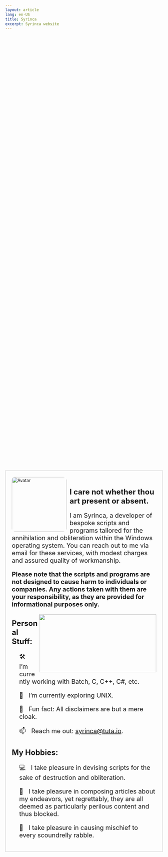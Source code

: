 ```yaml
---
layout: article
lang: en-US
title: Syrinca
excerpt: Syrinca website
---
```

<style>
  .container {
    display: flex;
    justify-content: center;
    align-items: center;
    height: 100vh; /* Добавляем высоту 100% от высоты видимой области */
  }
  
  .content {
    max-width: 800px;
    text-align: left;
    border: 1px solid #ccc;
    padding: 20px;
  }
  
  h1, h2 {
    font-size: 24px;
    font-weight: bold;
  }

  p {
    font-size: 20px;
  }
</style>

<div class="container">
  <div class="content">
    <img src="https://github.com/Syrinca/Syrinca.github.io/assets/165695271/accd685d-7068-459b-a9a8-79d05470c062" alt="Avatar" style="float: left; height: 175px; width: 175px; border-radius: 10px;">
    <img src="https://github.com/Syrinca/Syrinca.github.io/assets/165695271/eb958813-b3ae-4d71-8508-90a6000dff41" alt="" style="float: left; height: 175px; width: 10px;">
    <h2>I care not whether thou art present or absent.</h2>
    <p>I am Syrinca, a developer of bespoke scripts and programs tailored for the annihilation and obliteration within the Windows operating system. You can reach out to me via email for these services, with      modest charges and assured quality of workmanship.</p>
    <p><strong>Please note that the scripts and programs are not designed to cause harm to individuals or companies. Any actions taken with them are your responsibility, as they are provided for 
    informational purposes only.</strong></p>
    <img align="right" height="185" width="375" alt="" src="https://github-readme-stats.vercel.app/api/top-langs/?username=Syrinca&layout=compact">
    <h2>Personal Stuff:</h2>
    <ul>
      <p>🛠 &nbsp; I’m currently working with Batch, C, C++, C#, etc.</p>
      <p>🚀 &nbsp; I’m currently exploring UNIX.</p>
      <p>👾 &nbsp; Fun fact: All disclaimers are but a mere cloak.</p>
      <p>📫 &nbsp; Reach me out: <a href="mailto:syrinca@tuta.io">syrinca@tuta.io</a>.</p>
    </ul>
    <h2>My Hobbies:</h2>
    <ul>
      <p>💻 &nbsp; I take pleasure in devising scripts for the sake of destruction and obliteration.</p>
      <p>📰 &nbsp; I take pleasure in composing articles about my endeavors, yet regrettably, they are all deemed as particularly perilous content and thus blocked.</p>
      <p>🚯 &nbsp; I take pleasure in causing mischief to every scoundrelly rabble.</p>
    </ul>
  </div>
</div>
